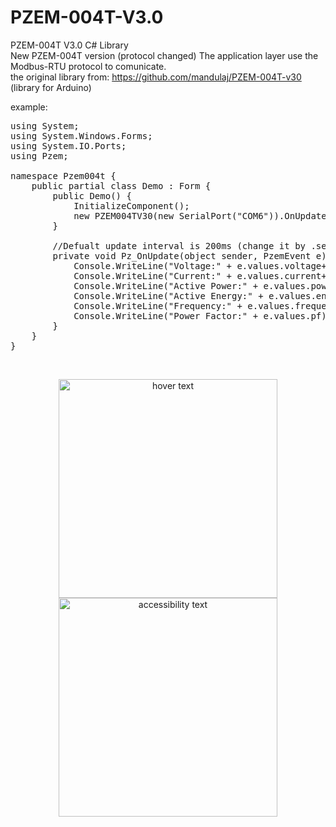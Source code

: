 
# PZEM-004T-V3.0<br>
PZEM-004T V3.0 C# Library<br>
New PZEM-004T version (protocol changed) The application layer use the Modbus-RTU protocol to comunicate.<br>
the original library from: https://github.com/mandulaj/PZEM-004T-v30 (library for Arduino)

example:
<pre>
using System;
using System.Windows.Forms;
using System.IO.Ports;
using Pzem;

namespace Pzem004t {
    public partial class Demo : Form {
        public Demo() {
            InitializeComponent();
            new PZEM004TV30(new SerialPort("COM6")).OnUpdate += Pz_OnUpdate;
        }
        
        //Defualt update interval is 200ms (change it by .setInterval(int ms))
        private void Pz_OnUpdate(object sender, PzemEvent e) {
            Console.WriteLine("Voltage:" + e.values.voltage+"V");
            Console.WriteLine("Current:" + e.values.current+"A");
            Console.WriteLine("Active Power:" + e.values.power+"W");
            Console.WriteLine("Active Energy:" + e.values.energy+"Wh");
            Console.WriteLine("Frequency:" + e.values.frequency+"Hz");
            Console.WriteLine("Power Factor:" + e.values.pf);
        }
    }
}</pre>

<br>
<p align="center">
  <img src="https://github.com/cchian/PZEM-004T-V3.0-CS/blob/master/classattib.png?raw=true" width="350" title="hover text">
  <img src="https://github.com/cchian/PZEM-004T-V3.0-CS/blob/master/classattib.png?raw=true" width="350" alt="accessibility text">
</p>
